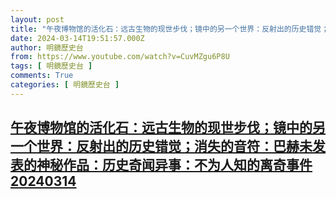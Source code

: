 ```yaml
---
layout: post
title: "午夜博物馆的活化石：远古生物的现世步伐；镜中的另一个世界：反射出的历史错觉；消失的音符：巴赫未发表的神秘作品：历史奇闻异事：不为人知的离奇事件20240314"
date: 2024-03-14T19:51:57.000Z
author: 明鏡歷史台
from: https://www.youtube.com/watch?v=CuvMZgu6P8U
tags: [ 明鏡歷史台 ]
comments: True
categories: [ 明鏡歷史台 ]
---
```

<!--1710445917000-->
[午夜博物馆的活化石：远古生物的现世步伐；镜中的另一个世界：反射出的历史错觉；消失的音符：巴赫未发表的神秘作品：历史奇闻异事：不为人知的离奇事件20240314](https://www.youtube.com/watch?v=CuvMZgu6P8U)
------

<div>

</div>
